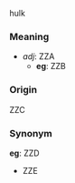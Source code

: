 hulk
### Meaning
+ _adj_: ZZA
    + __eg__: ZZB

### Origin

ZZC

### Synonym

__eg__: ZZD

+ ZZE


